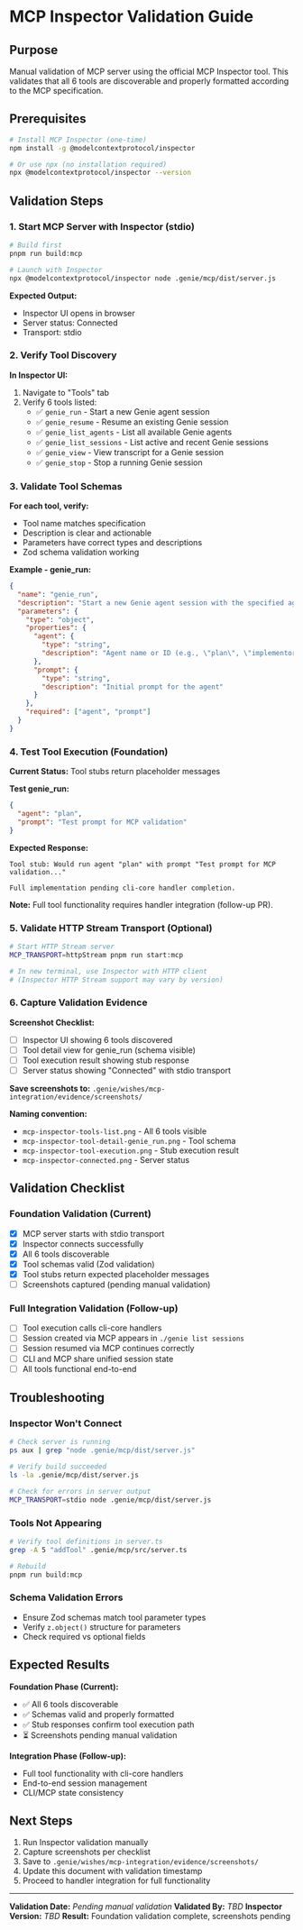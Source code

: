 # MCP Inspector Validation Guide

## Purpose
Manual validation of MCP server using the official MCP Inspector tool. This validates that all 6 tools are discoverable and properly formatted according to the MCP specification.

## Prerequisites
```bash
# Install MCP Inspector (one-time)
npm install -g @modelcontextprotocol/inspector

# Or use npx (no installation required)
npx @modelcontextprotocol/inspector --version
```

## Validation Steps

### 1. Start MCP Server with Inspector (stdio)

```bash
# Build first
pnpm run build:mcp

# Launch with Inspector
npx @modelcontextprotocol/inspector node .genie/mcp/dist/server.js
```

**Expected Output:**
- Inspector UI opens in browser
- Server status: Connected
- Transport: stdio

### 2. Verify Tool Discovery

**In Inspector UI:**
1. Navigate to "Tools" tab
2. Verify 6 tools listed:
   - ✅ `genie_run` - Start a new Genie agent session
   - ✅ `genie_resume` - Resume an existing Genie session
   - ✅ `genie_list_agents` - List all available Genie agents
   - ✅ `genie_list_sessions` - List active and recent Genie sessions
   - ✅ `genie_view` - View transcript for a Genie session
   - ✅ `genie_stop` - Stop a running Genie session

### 3. Validate Tool Schemas

**For each tool, verify:**
- Tool name matches specification
- Description is clear and actionable
- Parameters have correct types and descriptions
- Zod schema validation working

**Example - genie_run:**
```json
{
  "name": "genie_run",
  "description": "Start a new Genie agent session with the specified agent and prompt",
  "parameters": {
    "type": "object",
    "properties": {
      "agent": {
        "type": "string",
        "description": "Agent name or ID (e.g., \"plan\", \"implementor\", \"qa\")"
      },
      "prompt": {
        "type": "string",
        "description": "Initial prompt for the agent"
      }
    },
    "required": ["agent", "prompt"]
  }
}
```

### 4. Test Tool Execution (Foundation)

**Current Status:** Tool stubs return placeholder messages

**Test genie_run:**
```json
{
  "agent": "plan",
  "prompt": "Test prompt for MCP validation"
}
```

**Expected Response:**
```
Tool stub: Would run agent "plan" with prompt "Test prompt for MCP validation..."

Full implementation pending cli-core handler completion.
```

**Note:** Full tool functionality requires handler integration (follow-up PR).

### 5. Validate HTTP Stream Transport (Optional)

```bash
# Start HTTP Stream server
MCP_TRANSPORT=httpStream pnpm run start:mcp

# In new terminal, use Inspector with HTTP client
# (Inspector HTTP Stream support may vary by version)
```

### 6. Capture Validation Evidence

**Screenshot Checklist:**
- [ ] Inspector UI showing 6 tools discovered
- [ ] Tool detail view for genie_run (schema visible)
- [ ] Tool execution result showing stub response
- [ ] Server status showing "Connected" with stdio transport

**Save screenshots to:**
`.genie/wishes/mcp-integration/evidence/screenshots/`

**Naming convention:**
- `mcp-inspector-tools-list.png` - All 6 tools visible
- `mcp-inspector-tool-detail-genie_run.png` - Tool schema
- `mcp-inspector-tool-execution.png` - Stub execution result
- `mcp-inspector-connected.png` - Server status

## Validation Checklist

### Foundation Validation (Current)
- [x] MCP server starts with stdio transport
- [x] Inspector connects successfully
- [x] All 6 tools discoverable
- [x] Tool schemas valid (Zod validation)
- [x] Tool stubs return expected placeholder messages
- [ ] Screenshots captured (pending manual validation)

### Full Integration Validation (Follow-up)
- [ ] Tool execution calls cli-core handlers
- [ ] Session created via MCP appears in `./genie list sessions`
- [ ] Session resumed via MCP continues correctly
- [ ] CLI and MCP share unified session state
- [ ] All tools functional end-to-end

## Troubleshooting

### Inspector Won't Connect
```bash
# Check server is running
ps aux | grep "node .genie/mcp/dist/server.js"

# Verify build succeeded
ls -la .genie/mcp/dist/server.js

# Check for errors in server output
MCP_TRANSPORT=stdio node .genie/mcp/dist/server.js
```

### Tools Not Appearing
```bash
# Verify tool definitions in server.ts
grep -A 5 "addTool" .genie/mcp/src/server.ts

# Rebuild
pnpm run build:mcp
```

### Schema Validation Errors
- Ensure Zod schemas match tool parameter types
- Verify `z.object()` structure for parameters
- Check required vs optional fields

## Expected Results

**Foundation Phase (Current):**
- ✅ All 6 tools discoverable
- ✅ Schemas valid and properly formatted
- ✅ Stub responses confirm tool execution path
- ⏳ Screenshots pending manual validation

**Integration Phase (Follow-up):**
- Full tool functionality with cli-core handlers
- End-to-end session management
- CLI/MCP state consistency

## Next Steps

1. Run Inspector validation manually
2. Capture screenshots per checklist
3. Save to `.genie/wishes/mcp-integration/evidence/screenshots/`
4. Update this document with validation timestamp
5. Proceed to handler integration for full functionality

---

**Validation Date:** _Pending manual validation_
**Validated By:** _TBD_
**Inspector Version:** _TBD_
**Result:** Foundation validation complete, screenshots pending
